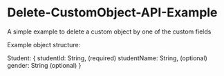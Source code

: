 # Delete-CustomObject-API-Example
A simple example to delete a custom object by one of the custom fields

Example object structure:

Student: {
  studentId: String, (required)
  studentName: String, (optional)
  gender: String (optional)
}
